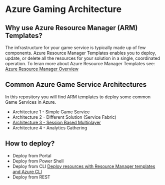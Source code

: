 # Azure Gaming Architecture

## Why use Azure Resource Manager (ARM) Templates?
The infrastructure for your game service is typically made up of few components. Azure Resource Manager Templates enables you to deploy, update, or delete all the resources for your solution in a single, coordinated operation. 
To leran more about Azure Resource Manager Templates see: [Azure Resource Manager Overview](https://docs.microsoft.com/en-us/azure/azure-resource-manager/resource-group-overview)

## Common Azure Game Service Architectures
In this repository you will find ARM templates to deploy some common Game Services in Azure.

* Architecture 1 - Simple Game Service
* Architecture 2 - Different Solution (Service Fabric)
* [Architecture 3 - Session Based Multiplayer](SessionBasedMultiplayer/README.md)
* Architecture 4 - Analytics Gathering

## How to deploy?

* Deploy from Portal
* Deploy from Power Shell
* Deploy from CLI
[Deploy resources with Resource Manager templates and Azure CLI](https://docs.microsoft.com/en-us/azure/azure-resource-manager/resource-group-template-deploy-cli)
* Deploy from REST
